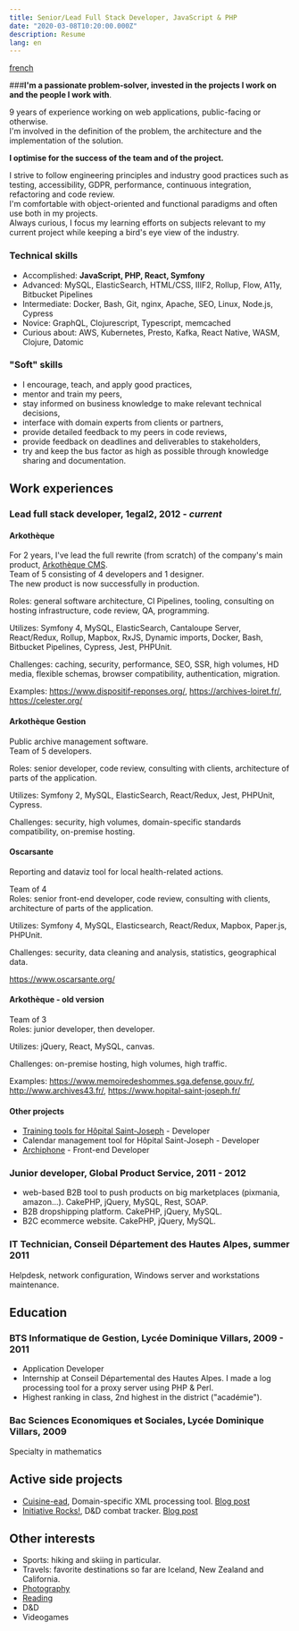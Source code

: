 ```yaml
---
title: Senior/Lead Full Stack Developer, JavaScript & PHP
date: "2020-03-08T10:20:00.000Z"
description: Resume
lang: en
---
```

[french](/cv)  

###__I'm a passionate problem-solver, invested in the projects I work on and the people I work with__.  

9 years of experience working on web applications, public-facing or otherwise.  
I'm involved in the definition of the problem, the architecture and the implementation of the solution.  

__I optimise for the success of the team and of the project.__  

I strive to follow engineering principles and industry good practices such as testing, accessibility, GDPR, performance, continuous integration, refactoring and code review.  
I'm comfortable with object-oriented and functional paradigms and often use both in my projects.  
Always curious, I focus my learning efforts on subjects relevant to my current project while keeping a bird's eye view of the industry.  

### Technical skills

* Accomplished: __JavaScript, PHP, React, Symfony__
* Advanced: MySQL, ElasticSearch, HTML/CSS, IIIF2, Rollup, Flow, A11y, Bitbucket Pipelines
* Intermediate: Docker, Bash, Git, nginx, Apache, SEO, Linux, Node.js, Cypress
* Novice: GraphQL, Clojurescript, Typescript, memcached
* Curious about: AWS, Kubernetes, Presto, Kafka, React Native, WASM, Clojure, Datomic

### "Soft" skills

* I encourage, teach, and apply good practices,
* mentor and train my peers,
* stay informed on business knowledge to make relevant technical decisions,
* interface with domain experts from clients or partners,
* provide detailed feedback to my peers in code reviews,
* provide feedback on deadlines and deliverables to stakeholders,
* try and keep the bus factor as high as possible through knowledge sharing and documentation.

## Work experiences

### Lead full stack developer, 1egal2, 2012 - *current*

#### Arkothèque

For 2 years, I've lead the full rewrite (from scratch) of the company's main product, [Arkothèque CMS](https://arkotheque.fr).  
Team of 5 consisting of 4 developers and 1 designer.  
The new product is now successfully in production.

Roles: general software architecture, CI Pipelines, tooling, consulting on hosting infrastructure, code review, QA, programming.

Utilizes: Symfony 4, MySQL, ElasticSearch, Cantaloupe Server, React/Redux, Rollup, Mapbox, RxJS, Dynamic imports, Docker, Bash, Bitbucket Pipelines, Cypress, Jest, PHPUnit.  

Challenges: caching, security, performance, SEO, SSR, high volumes, HD media, flexible schemas, browser compatibility, authentication, migration.

Examples: https://www.dispositif-reponses.org/, https://archives-loiret.fr/, https://celester.org/

#### Arkothèque Gestion

Public archive management software.  
Team of 5 developers.

Roles: senior developer, code review, consulting with clients, architecture of parts of the application.

Utilizes: Symfony 2, MySQL, ElasticSearch, React/Redux, Jest, PHPUnit, Cypress.  

Challenges: security, high volumes, domain-specific standards compatibility, on-premise hosting.

#### Oscarsante

Reporting and dataviz tool for local health-related actions.

Team of 4  
Roles: senior front-end developer, code review, consulting with clients, architecture of parts of the application.

Utilizes: Symfony 4, MySQL, Elasticsearch, React/Redux, Mapbox, Paper.js, PHPUnit.  

Challenges: security, data cleaning and analysis, statistics, geographical data.

https://www.oscarsante.org/

#### Arkothèque - old version

Team of 3  
Roles: junior developer, then developer.  

Utilizes: jQuery, React, MySQL, canvas.  

Challenges: on-premise hosting, high volumes, high traffic.  

Examples: https://www.memoiredeshommes.sga.defense.gouv.fr/, http://www.archives43.fr/, https://www.hopital-saint-joseph.fr/

#### Other projects

* [Training tools for Hôpital Saint-Joseph](https://www.hopital-saint-joseph.fr/r/251/les-conferences-ecni/) - Developer
* Calendar management tool for Hôpital Saint-Joseph - Developer
* [Archiphone](https://www.1egal2.com/a/525/archiphone/) - Front-end Developer

### Junior developer, Global Product Service, 2011 - 2012

* web-based B2B tool to push products on big marketplaces (pixmania, amazon...). CakePHP, jQuery, MySQL, Rest, SOAP.
* B2B dropshipping platform. CakePHP, jQuery, MySQL.
* B2C ecommerce website. CakePHP, jQuery, MySQL.

### IT Technician, Conseil Département des Hautes Alpes, summer 2011

Helpdesk, network configuration, Windows server and workstations maintenance.

## Education

### BTS Informatique de Gestion, Lycée Dominique Villars, 2009 - 2011

* Application Developer
* Internship at Conseil Départemental des Hautes Alpes. I made a log processing tool for a proxy server using PHP & Perl.
* Highest ranking in class, 2nd highest in the district ("académie").

### Bac Sciences Economiques et Sociales, Lycée Dominique Villars, 2009

Specialty in mathematics

## Active side projects

* [Cuisine-ead](https://cuisine-ead.netlify.com/), Domain-specific XML processing tool. [Blog post](/cuisine-ead)
* [Initiative Rocks!](https://initiative.rocks/), D&D combat tracker. [Blog post](/initiative-rocks)

## Other interests

* Sports: hiking and skiing in particular.
* Travels: favorite destinations so far are Iceland, New Zealand and California.
* [Photography](https://flickr.com/people/camille_hodoul/)
* [Reading](https://www.goodreads.com/user/show/18835095-camille-hodoul)
* D&D
* Videogames
